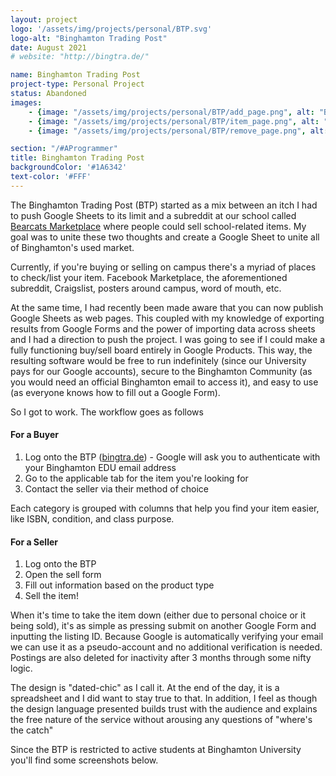 ```yaml
---
layout: project
logo: '/assets/img/projects/personal/BTP.svg'
logo-alt: "Binghamton Trading Post"
date: August 2021
# website: "http://bingtra.de/"

name: Binghamton Trading Post
project-type: Personal Project
status: Abandoned
images: 
    - {image: "/assets/img/projects/personal/BTP/add_page.png", alt: "BTP Addition Form"}
    - {image: "/assets/img/projects/personal/BTP/item_page.png", alt: "BTP Listing Page"}
    - {image: "/assets/img/projects/personal/BTP/remove_page.png", alt: "BTP Remove Form"}

section: "/#AProgrammer"
title: Binghamton Trading Post
backgroundColor: '#1A6342'
text-color: '#FFF'
---
```


The Binghamton Trading Post (BTP) started as a mix between an itch I had to push Google Sheets to its limit and a subreddit at our school called [Bearcats Marketplace](https://www.reddit.com/r/BearcatsMarketplace/) where people could sell school-related items. My goal was to unite these two thoughts and create a Google Sheet to unite all of Binghamton's used market.

Currently, if you're buying or selling on campus there's a myriad of places to check/list your item. Facebook Marketplace, the aforementioned subreddit, Craigslist, posters around campus, word of mouth, etc.

At the same time, I had recently been made aware that you can now publish Google Sheets as web pages. This coupled with my knowledge of exporting results from Google Forms and the power of importing data across sheets and I had a direction to push the project. I was going to see if I could make a fully functioning buy/sell board entirely in Google Products. This way, the resulting software would be free to run indefinitely (since our University pays for our Google accounts), secure to the Binghamton Community (as you would need an official Binghamton email to access it), and easy to use (as everyone knows how to fill out a Google Form). 

So I got to work. The workflow goes as follows

#### For a Buyer
1. Log onto the BTP ([bingtra.de](http://bingtra.de/)) - Google will ask you to authenticate with your Binghamton EDU email address
2. Go to the applicable tab for the item you're looking for
3. Contact the seller via their method of choice

Each category is grouped with columns that help you find your item easier, like ISBN, condition, and class purpose.

#### For a Seller
1. Log onto the BTP 
2. Open the sell form
3. Fill out information based on the product type
4. Sell the item!

When it's time to take the item down (either due to personal choice or it being sold), it's as simple as pressing submit on another Google Form and inputting the listing ID. Because Google is automatically verifying your email we can use it as a pseudo-account and no additional verification is needed. Postings are also deleted for inactivity after 3 months through some nifty logic.

The design is "dated-chic" as I call it. At the end of the day, it is a spreadsheet and I did want to stay true to that. In addition, I feel as though the design language presented builds trust with the audience and explains the free nature of the service without arousing any questions of "where's the catch"


Since the BTP is restricted to active students at Binghamton University you'll find some screenshots below.